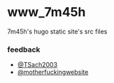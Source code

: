 # www_7m45h

7m45h's hugo static site's src files

### feedback
- [@TSach2003](https://github.com/TSach2003)
- [@motherfuckingwebsite](https://motherfuckingwebsite.com/)
